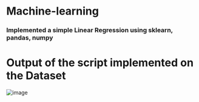 # Machine-learning

### Implemented a simple Linear Regression using sklearn, pandas, numpy

# Output of the script implemented on the Dataset


![image](https://drive.google.com/uc?export=view&id=1a8waP4bWlhZmnqQt4eUy1uBXJTUrKwzr)


